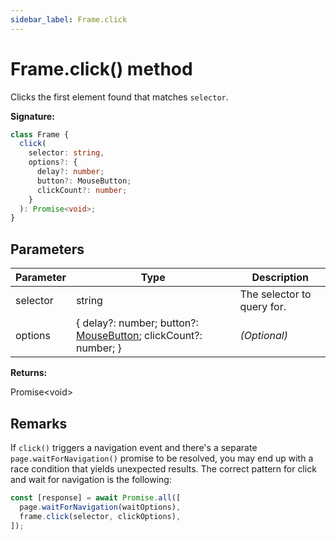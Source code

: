 ```yaml
---
sidebar_label: Frame.click
---
```


# Frame.click() method

Clicks the first element found that matches `selector`.

**Signature:**

```typescript
class Frame {
  click(
    selector: string,
    options?: {
      delay?: number;
      button?: MouseButton;
      clickCount?: number;
    }
  ): Promise<void>;
}
```

## Parameters

| Parameter | Type                                                                                         | Description                |
| --------- | -------------------------------------------------------------------------------------------- | -------------------------- |
| selector  | string                                                                                       | The selector to query for. |
| options   | { delay?: number; button?: [MouseButton](./puppeteer.mousebutton.md); clickCount?: number; } | <i>(Optional)</i>          |

**Returns:**

Promise&lt;void&gt;

## Remarks

If `click()` triggers a navigation event and there's a separate `page.waitForNavigation()` promise to be resolved, you may end up with a race condition that yields unexpected results. The correct pattern for click and wait for navigation is the following:

```ts
const [response] = await Promise.all([
  page.waitForNavigation(waitOptions),
  frame.click(selector, clickOptions),
]);
```
